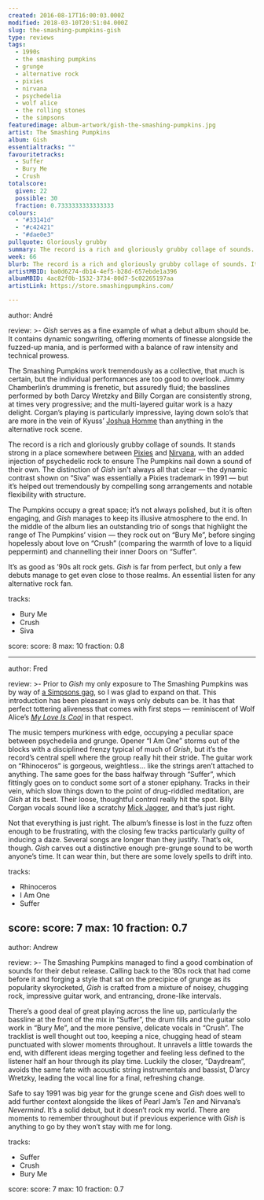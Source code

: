 ```yaml
---
created: 2016-08-17T16:00:03.000Z
modified: 2018-03-10T20:51:04.000Z
slug: the-smashing-pumpkins-gish
type: reviews
tags:
  - 1990s
  - the smashing pumpkins
  - grunge
  - alternative rock
  - pixies
  - nirvana
  - psychedelia
  - wolf alice
  - the rolling stones
  - the simpsons
featuredimage: album-artwork/gish-the-smashing-pumpkins.jpg
artist: The Smashing Pumpkins
album: Gish
essentialtracks: ""
favouritetracks:
  - Suffer
  - Bury Me
  - Crush
totalscore:
  given: 22
  possible: 30
  fraction: 0.7333333333333333
colours:
  - "#33141d"
  - "#c42421"
  - "#dae0e3"
pullquote: Gloriously grubby
summary: The record is a rich and gloriously grubby collage of sounds. It stands strong in a place somewhere between Pixies and Nirvana, with an added injection of psychedelic rock to ensure The Pumpkins nail down a sound of their own.
week: 66
blurb: The record is a rich and gloriously grubby collage of sounds. It stands somewhere between Pixies and Nirvana, with an added injection of psychedelic rock.
artistMBID: ba0d6274-db14-4ef5-b28d-657ebde1a396
albumMBID: 4ac82f0b-1532-3734-80d7-5c02265197aa
artistLink: https://store.smashingpumpkins.com/

---
```


author: André

review: >-
  *Gish* serves as a fine example of what a debut album should be. It contains dynamic songwriting, offering moments of finesse alongside the fuzzed-up mania, and is performed with a balance of raw intensity and technical prowess. 
  
  The Smashing Pumpkins work tremendously as a collective, that much is certain, but the individual performances are too good to overlook. Jimmy Chamberlin’s drumming is frenetic, but assuredly fluid; the basslines performed by both Darcy Wretzky and Billy Corgan are consistently strong, at times very progressive; and the multi-layered guitar work is a hazy delight. Corgan’s playing is particularly impressive, laying down solo’s that are more in the vein of Kyuss’ [Joshua Homme](https://youtu.be/P3kM58n2ceE?t=1m20s) than anything in the alternative rock scene. 
  
  The record is a rich and gloriously grubby collage of sounds. It stands strong in a place somewhere between [Pixies](/reviews/pixies-doolittle/) and [Nirvana](/reviews/nirvana-in-utero/), with an added injection of psychedelic rock to ensure The Pumpkins nail down a sound of their own. The distinction of *Gish* isn’t always all that clear — the dynamic contrast shown on “Siva” was essentially a Pixies trademark in 1991 — but it’s helped out tremendously by compelling song arrangements and notable flexibility with structure. 
  
  The Pumpkins occupy a great space; it’s not always polished, but it is often engaging, and *Gish* manages to keep its illusive atmosphere to the end. In the middle of the album lies an outstanding trio of songs that highlight the range of The Pumpkins’ vision — they rock out on “Bury Me”, before singing hopelessly about love on “Crush” (comparing the warmth of love to a liquid peppermint) and channelling their inner Doors on “Suffer”. 
  
  It’s as good as ’90s alt rock gets. *Gish* is far from perfect, but only a few debuts manage to get even close to those realms. An essential listen for any alternative rock fan.

tracks:
  - Bury Me
  - ­Crush
  - ­Siva

score:
  score: 8
  max: 10
  fraction: 0.8

---
author: Fred

review: >-
  Prior to *Gish* my only exposure to The Smashing Pumpkins was by way of [a Simpsons gag](https://youtu.be/R0kXDBXSu80?t=1m37s), so I was glad to expand on that. This introduction has been pleasant in ways only debuts can be. It has that perfect tottering aliveness that comes with first steps — reminiscent of Wolf Alice’s [*My Love Is Cool*](/reviews/wolf-alice-my-love-is-cool/) in that respect. 
  
  The music tempers murkiness with edge, occupying a peculiar space between psychedelia and grunge. Opener “I Am One” storms out of the blocks with a disciplined frenzy typical of much of *Grish*, but it’s the record’s central spell where the group really hit their stride. The guitar work on “Rhinoceros” is gorgeous, weightless... like the strings aren’t attached to anything. The same goes for the bass halfway through “Suffer”, which fittingly goes on to conduct some sort of a stoner epiphany. Tracks in their vein, which slow things down to the point of drug-riddled meditation, are *Gish* at its best. Their loose, thoughtful control really hit the spot. Billy Corgan vocals sound like a scratchy [Mick Jagger](/reviews/the-rolling-stones-let-it-bleed), and that’s just right. 
  
  Not that everything is just right. The album’s finesse is lost in the fuzz often enough to be frustrating, with the closing few tracks particularly guilty of inducing a daze. Several songs are longer than they justify. That’s ok, though. *Gish* carves out a distinctive enough pre-grunge sound to be worth anyone’s time. It can wear thin, but there are some lovely spells to drift into.

tracks:
  - Rhinoceros
  - ­I Am One
  - ­Suffer

score:
  score: 7
  max: 10
  fraction: 0.7
---
author: Andrew

review: >-
  The Smashing Pumpkins managed to find a good combination of sounds for their debut release. Calling back to the ’80s rock that had come before it and forging a style that sat on the precipice of grunge as its popularity skyrocketed, *Gish* is crafted from a mixture of noisey, chugging rock, impressive guitar work, and entrancing, drone-like intervals. 
  
  There’s a good deal of great playing across the line up, particularly the bassline at the front of the mix in “Suffer”, the drum fills and the guitar solo work in “Bury Me”, and the more pensive, delicate vocals in “Crush”. The tracklist is well thought out too, keeping a nice, chugging head of steam punctuated with slower moments throughout. It unravels a little towards the end, with different ideas merging together and feeling less defined to the listener half an hour through its play time. Luckily the closer, “Daydream”, avoids the same fate with acoustic string instrumentals and bassist, D’arcy Wretzky, leading the vocal line for a final, refreshing change. 
  
  Safe to say 1991 was big year for the grunge scene and *Gish* does well to add further context alongside the likes of Pearl Jam’s *Ten* and Nirvana’s *Nevermind*. It’s a solid debut, but it doesn’t rock my world. There are moments to remember throughout but if previous experience with *Gish* is anything to go by they won’t stay with me for long.

tracks:
  - Suffer
  - ­Crush
  - ­Bury Me

score:
  score: 7
  max: 10
  fraction: 0.7
